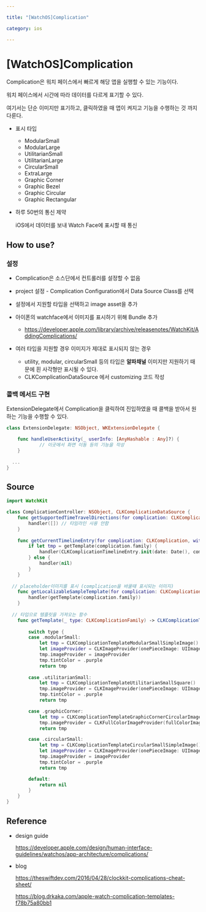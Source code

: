 ```yaml
---

title: "[WatchOS]Complication"

category: ios

---
```


# [WatchOS]Complication

Complication은 워치 페이스에서 빠르게 해당 앱을 실행할 수 있는 기능이다.

워치 페이스에서 시간에 따라 데이터를 다르게 표기할 수 있다.

여기서는 단순 이미지만 표기하고, 클릭하였을 때 앱이 켜지고 기능을 수행하는 것 까지 다룬다.



- 표시 타입

  - ModularSmall
  - ModularLarge
  - UtilitarianSmall
  - UtilitarianLarge
  - CircularSmall
  - ExtraLarge
  - Graphic Corner
  - Graphic Bezel
  - Graphic Circular
  - Graphic Rectangular

  

- 하루 50번의 통신 제약

  iOS에서 데이터를 보내 Watch Face에 표시할 때 통신





## How to use?

### 설정

- Complication은 소스단에서 컨트롤러를 설정할 수 없음

- project 설정 - Complication Configuration에서 Data Source Class를 선택

- 설정에서 지원할 타입을 선택하고 image asset을 추가

- 아이폰의 watchface에서 이미지를 표시하기 위해 Bundle 추가
  - https://developer.apple.com/library/archive/releasenotes/WatchKit/AddingComplications/

- 여러 타입을 지원할 경우 이미지가 제대로 표시되지 않는 경우
  - utility, modular, circularSmall 등의 타입은 **알파채널** 이미지만 지원하기 때문에 흰 사각형만 표시될 수 있다.
  - CLKComplicationDataSource 에서 customizing 코드 작성



### 콜백 메서드 구현

ExtensionDelegate에서 Complication을 클릭하여 진입하였을 때 콜백을 받아서 원하는 기능을 수행할 수 있다.

```swift
class ExtensionDelegate: NSObject, WKExtensionDelegate {

    func handleUserActivity(_ userInfo: [AnyHashable : Any]?) {
 			// 이곳에서 화면 이동 등의 기능을 작성    
    }
  
  ...
}
```



## Source

```swift
import WatchKit

class ComplicationController: NSObject, CLKComplicationDataSource {
    func getSupportedTimeTravelDirections(for complication: CLKComplication, withHandler handler: @escaping (CLKComplicationTimeTravelDirections) -> Void) {
        handler([]) // 타임라인 사용 안함
    }
    
    func getCurrentTimelineEntry(for complication: CLKComplication, withHandler handler: @escaping (CLKComplicationTimelineEntry?) -> Void) {
        if let tmp = getTemplate(complication.family) {
            handler(CLKComplicationTimelineEntry.init(date: Date(), complicationTemplate: tmp))
        } else {
            handler(nil)
        }
    }
    
  // placeholder이미지를 표시 (complication을 바꿀때 표시되는 이미지)
    func getLocalizableSampleTemplate(for complication: CLKComplication, withHandler handler: @escaping (CLKComplicationTemplate?) -> Void) {
        handler(getTemplate(complication.family))
    }
    
  // 타입으로 템플릿을 가져오는 함수
    func getTemplate(_ type: CLKComplicationFamily) -> CLKComplicationTemplate? {
        
        switch type {
        case .modularSmall:
            let tmp = CLKComplicationTemplateModularSmallSimpleImage()
            let imageProvider = CLKImageProvider(onePieceImage: UIImage(named: "test")!)
            tmp.imageProvider = imageProvider
            tmp.tintColor = .purple
            return tmp
            
        case .utilitarianSmall:
            let tmp = CLKComplicationTemplateUtilitarianSmallSquare()
            tmp.imageProvider = CLKImageProvider(onePieceImage: UIImage(named: "test")!)
            tmp.tintColor = .purple
            return tmp

        case .graphicCorner:
            let tmp = CLKComplicationTemplateGraphicCornerCircularImage()
            tmp.imageProvider = CLKFullColorImageProvider(fullColorImage: UIImage(named: "Complication/Graphic Circular")!)
            return tmp

        case .circularSmall:
            let tmp = CLKComplicationTemplateCircularSmallSimpleImage()
            let imageProvider = CLKImageProvider(onePieceImage: UIImage(named: "test")!)
            tmp.imageProvider = imageProvider
            tmp.tintColor = .purple
            return tmp

        default:
            return nil
        }
    }
}

```





## Reference

- design guide

   https://developer.apple.com/design/human-interface-guidelines/watchos/app-architecture/complications/



- blog

  https://theswiftdev.com/2016/04/28/clockkit-complications-cheat-sheet/

  https://blog.drkaka.com/apple-watch-complication-templates-f78b75a80bb1
